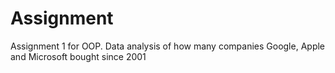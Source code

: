 # Assignment
Assignment 1 for OOP. Data analysis of how many companies Google, Apple and Microsoft bought since 2001
